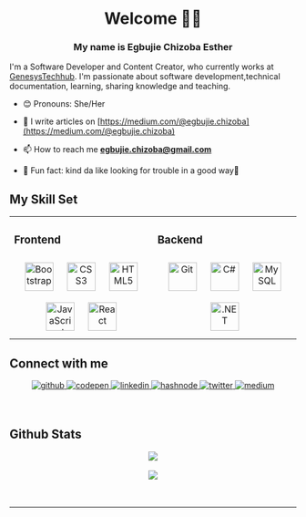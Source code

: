 
 <h1 align="center">   Welcome   👋🏾 </h1>
 
<h3 align="center">My name is Egbujie Chizoba Esther</h3>  
 
I'm a Software Developer and Content Creator, who currently works at [GenesysTechhub](https://www.genesystechhub.com/).
I'm passionate  about software development,technical documentation, learning, sharing knowledge and  teaching.

- 😊 Pronouns: She/Her 

- 📝 I  write articles on [https://medium.com/@egbujie.chizoba](https://medium.com/@egbujie.chizoba)
  
- 📫 How to reach me **egbujie.chizoba@gmail.com**

- 💙 Fun fact: 
kind da like looking for trouble in a good way🤣 

## My Skill Set  
<table><tr><td valign="top" width="50%">


### Frontend  
<div align="center">  
<a href="https://getbootstrap.com/docs/3.4/javascript/" target="_blank"><img style="margin: 10px" src="https://profilinator.rishav.dev/skills-assets/bootstrap-plain.svg" alt="Bootstrap" height="50"/></a>  
<a href="https://www.w3schools.com/css/" target="_blank"><img style="margin: 10px" src="https://profilinator.rishav.dev/skills-assets/css3-original-wordmark.svg" alt="CSS3" height="50"/></a>  
<a href="https://en.wikipedia.org/wiki/HTML5" target="_blank"><img style="margin: 10px" src="https://profilinator.rishav.dev/skills-assets/html5-original-wordmark.svg" alt="HTML5" height="50"/></a>  
<a href="https://www.javascript.com/" target="_blank"><img style="margin: 10px" src="https://profilinator.rishav.dev/skills-assets/javascript-original.svg" alt="JavaScript" height="50"/></a>  
<a href="https://reactjs.org/" target="_blank"><img style="margin: 10px" src="https://profilinator.rishav.dev/skills-assets/react-original-wordmark.svg" alt="React" height="50"/></a>  
</div>

</td><td valign="top" width="50%">



### Backend  
<div align="center">  
<a href="https://github.com/" target="_blank"><img style="margin: 10px" src="https://profilinator.rishav.dev/skills-assets/git-scm-icon.svg" alt="Git" height="50"/></a>  
<a href="https://docs.microsoft.com/en-us/dotnet/csharp/" target="_blank"><img style="margin:10px" src="https://profilinator.rishav.dev/skills-assets/csharp-original.svg" alt="C#" height="50"/></a>  
<a href="https://www.mysql.com/" target="_blank"><img style="margin: 10px" src="https://profilinator.rishav.dev/skills-assets/mysql-original-wordmark.svg" alt="MySQL" height="50"/></a>  
<a href="https://dotnet.microsoft.com/download/dotnet-framework" target="_blank"><img style="margin:10px" src="https://profilinator.rishav.dev/skills-assets/dot-net-original-wordmark.svg" alt=".NET" height="50"/></a>  
</div>



</td></tr></table>  


## Connect with me 

<p align="center">
<a href="https://github.com/Chizober" target="_blank">
<img src=https://img.shields.io/badge/github-%2324292e.svg?&style=for-the-badge&logo=github&logoColor=white alt=github style="margin-bottom:5px;" />
</a>
<a href="https://codepen.io/chizober" target="_blank">
<img src=https://img.shields.io/badge/codepen-%23131417.svg?&style=for-the-badge&logo=codepen&logoColor=white alt=codepen style="margin-bottom:5px;" />
</a>
<a href="https://linkedin.com/in/www.linkedin.com/in/chizoba-egbujie-614bb6199" target="_blank">
<img src=https://img.shields.io/badge/linkedin-%231E77B5.svg?&style=for-the-badge&logo=linkedin&logoColor=white alt=linkedin style="margin-bottom:5px;" />
</a>
<a href="https://manizo.hashnode.dev" target="_blank">
<img src=https://img.shields.io/badge/hashnode-%232962FF.svg?&style=for-the-badge&logo=hashnode&logoColor=white alt=hashnode style="margin-bottom: 5px;" />
</a>
<a href="https://twitter.com/EgbujeChizoba" target="_blank">
<img src=https://img.shields.io/badge/twitter-%2300acee.svg?&style=for-the-badge&logo=twitter&logoColor=white alt=twitter style="margin-bottom:5px;" />
</a>
<a href="https://medium.com/@egbujie.chizoba" target="_blank">
<img src=https://img.shields.io/badge/medium-%23292929.svg?&style=for-the-badge&logo=medium&logoColor=white alt=medium style="margin-bottom:5px;" />
</a> 
</P>  
  

<br/>  


## Github Stats  
<!--<div align="center"><img src="https://github-readme-stats.vercel.app/api?username=Chizober&show_icons=true&theme=radical&count_private=true&hide_border=true" align="center" /></div> --> 
<div align="center"><img src="https://github-readme-stats.vercel.app/api?username=Chizober&show_icons=true&count_private=true&hide_border=true" /></div>  
<br/>  



<div align="center">
<img src="https://komarev.com/ghpvc/?username=Chizober&&style=flat-square" align="center" />
</div>  
  

<br/>  

<div align="center"></div>
<br />

---- 





